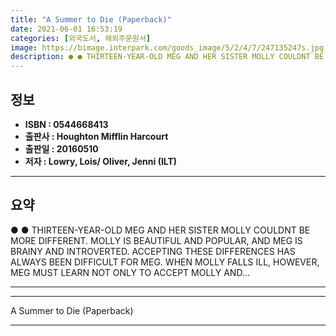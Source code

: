 ```yaml
---
title: "A Summer to Die (Paperback)"
date: 2021-06-01 16:53:19
categories: [외국도서, 해외주문원서]
image: https://bimage.interpark.com/goods_image/5/2/4/7/247135247s.jpg
description: ● ● THIRTEEN-YEAR-OLD MEG AND HER SISTER MOLLY COULDNT BE MORE DIFFERENT. MOLLY IS BEAUTIFUL AND POPULAR, AND MEG IS BRAINY AND INTROVERTED. ACCEPTING THESE D
---
```


## **정보**

- **ISBN : 0544668413**
- **출판사 : Houghton Mifflin Harcourt**
- **출판일 : 20160510**
- **저자 : Lowry, Lois/ Oliver, Jenni (ILT)**

------



## **요약**

●  ●  THIRTEEN-YEAR-OLD MEG AND HER SISTER MOLLY COULDNT BE MORE DIFFERENT. MOLLY IS BEAUTIFUL AND POPULAR, AND MEG IS BRAINY AND INTROVERTED. ACCEPTING THESE DIFFERENCES HAS ALWAYS BEEN DIFFICULT FOR MEG. WHEN MOLLY FALLS ILL, HOWEVER, MEG MUST LEARN NOT ONLY TO ACCEPT MOLLY AND... 

------



------


A Summer to Die (Paperback) 

------


